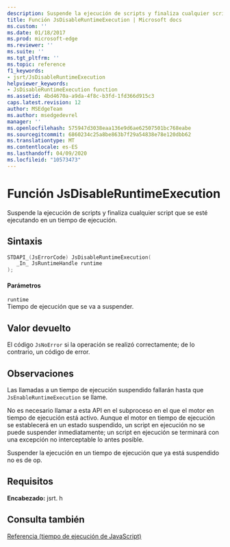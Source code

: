 ```yaml
---
description: Suspende la ejecución de scripts y finaliza cualquier script que se esté ejecutando en un tiempo de ejecución.
title: Función JsDisableRuntimeExecution | Microsoft docs
ms.custom: ''
ms.date: 01/18/2017
ms.prod: microsoft-edge
ms.reviewer: ''
ms.suite: ''
ms.tgt_pltfrm: ''
ms.topic: reference
f1_keywords:
- jsrt/JsDisableRuntimeExecution
helpviewer_keywords:
- JsDisableRuntimeExecution function
ms.assetid: 4bd4670a-a9da-4f8c-b3fd-1fd366d915c3
caps.latest.revision: 12
author: MSEdgeTeam
ms.author: msedgedevrel
manager: ''
ms.openlocfilehash: 575947d3038eaa136e9d6ae62507501bc768eabe
ms.sourcegitcommit: 6860234c25a8be863b7f29a54838e78e120dbb62
ms.translationtype: MT
ms.contentlocale: es-ES
ms.lasthandoff: 04/09/2020
ms.locfileid: "10573473"
---
```

# Función JsDisableRuntimeExecution
Suspende la ejecución de scripts y finaliza cualquier script que se esté ejecutando en un tiempo de ejecución.  
  
## Sintaxis  
  
```cpp  
STDAPI_(JsErrorCode) JsDisableRuntimeExecution(  
   _In_ JsRuntimeHandle runtime  
);  
```  
  
#### Parámetros  
 `runtime`  
 Tiempo de ejecución que se va a suspender.  
  
## Valor devuelto  
 El código `JsNoError` si la operación se realizó correctamente; de lo contrario, un código de error.  
  
## Observaciones  
 Las llamadas a un tiempo de ejecución suspendido fallarán hasta que `JsEnableRuntimeExecution` se llame.  
  
 No es necesario llamar a esta API en el subproceso en el que el motor en tiempo de ejecución está activo. Aunque el motor en tiempo de ejecución se establecerá en un estado suspendido, un script en ejecución no se puede suspender inmediatamente; un script en ejecución se terminará con una excepción no interceptable lo antes posible.  
  
 Suspender la ejecución en un tiempo de ejecución que ya está suspendido no es de op.  
  
## Requisitos  
 **Encabezado:** jsrt. h  
  
## Consulta también  
 [Referencia (tiempo de ejecución de JavaScript)](../chakra-hosting/reference-javascript-runtime.md)